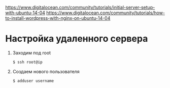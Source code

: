 https://www.digitalocean.com/community/tutorials/initial-server-setup-with-ubuntu-14-04
https://www.digitalocean.com/community/tutorials/how-to-install-wordpress-with-nginx-on-ubuntu-14-04


# Настройка удаленного сервера

1. Заходим под root

       $ ssh root@ip
    
1. Создаем нового пользователя

       $ adduser username

